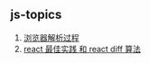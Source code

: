 ## js-topics

1. [浏览器解析过程](./browser-parsing-process/README.md)
2. [react 最佳实践 和 react diff 算法](./react-best-practice/README.md)